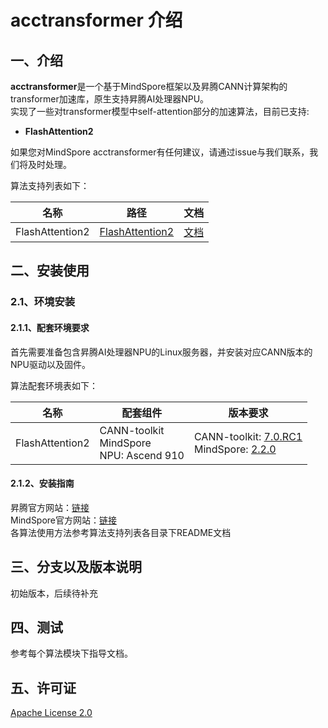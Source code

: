 # acctransformer 介绍

## 一、介绍
**acctransformer**是一个基于MindSpore框架以及昇腾CANN计算架构的transformer加速库，原生支持昇腾AI处理器NPU。<br>
实现了一些对transformer模型中self-attention部分的加速算法，目前已支持:
* **FlashAttention2**

如果您对MindSpore acctransformer有任何建议，请通过issue与我们联系，我们将及时处理。

算法支持列表如下：

| 名称 | 路径 | 文档 |
| --- | --- | --- |
| FlashAttention2 | [FlashAttention2](train/flash_attention) | [文档](train/flash_attention/README.md) |

## 二、安装使用
### 2.1、环境安装
#### 2.1.1、配套环境要求
首先需要准备包含昇腾AI处理器NPU的Linux服务器，并安装对应CANN版本的NPU驱动以及固件。

算法配套环境表如下：

| 名称 | 配套组件 | 版本要求 |
| --- | --- | --- |
| FlashAttention2 | CANN-toolkit<br>MindSpore<br>NPU: Ascend 910 | CANN-toolkit: [7.0.RC1](https://www.hiascend.com/developer/download/community/result?module=cann&cann=7.0.RC1.beta1) <br> MindSpore: [2.2.0](https://www.mindspore.cn/versions#2.2.0)|

#### 2.1.2、安装指南

昇腾官方网站：[链接](https://www.hiascend.com/zh/document) <br>
MindSpore官方网站：[链接](https://www.mindspore.cn/install) <br>
各算法使用方法参考算法支持列表各目录下README文档

## 三、分支以及版本说明
初始版本，后续待补充

## 四、测试

参考每个算法模块下指导文档。

## 五、许可证
[Apache License 2.0](LICENSE)